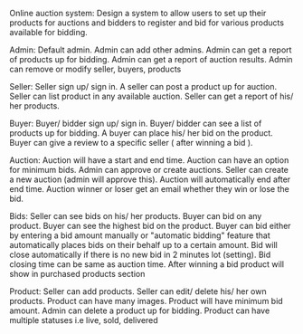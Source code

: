Online auction system: Design a system to allow users to set up their products for auctions and bidders to register and bid for various products available for bidding.

Admin: Default admin. Admin can add other admins. Admin can get a report of products up for bidding. Admin can get a report of auction results. Admin can remove or modify seller, buyers, products

Seller: Seller sign up/ sign in. A seller can post a product up for auction. Seller can list product in any available auction. Seller can get a report of his/ her products.

Buyer: Buyer/ bidder sign up/ sign in. Buyer/ bidder can see a list of products up for bidding. A buyer can place his/ her bid on the product. Buyer can give a review to a specific seller ( after winning a bid ).

Auction: Auction will have a start and end time. Auction can have an option for minimum bids. Admin can approve or create auctions. Seller can create a new auction (admin will approve this). Auction will automatically end after end time. Auction winner or loser get an email whether they win or lose the bid.

Bids: Seller can see bids on his/ her products. Buyer can bid on any product. Buyer can see the highest bid on the product. Buyer can bid either by entering a bid amount manually or "automatic bidding" feature that automatically places bids on their behalf up to a certain amount. Bid will close automatically if there is no new bid in 2 minutes lot (setting). Bid closing time can be same as auction time. After winning a bid product will show in purchased products section

Product: Seller can add products. Seller can edit/ delete his/ her own products. Product can have many images. Product will have minimum bid amount. Admin can delete a product up for bidding. Product can have multiple statuses i.e live, sold, delivered
